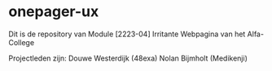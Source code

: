 # onepager-ux 

Dit is de repository van Module [2223-04] Irritante Webpagina van het Alfa-College

Projectleden zijn:
Douwe Westerdijk (48exa)
Nolan Bijmholt (Medikenji)

